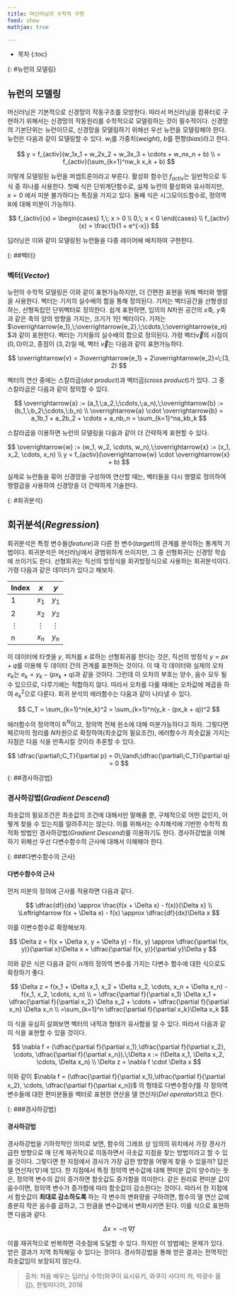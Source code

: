 ```yaml
---
title: 머신러닝의 수학적 구현
feed: show
mathjax: true

---
```


* 목차
{:toc}

{: #뉴런의 모델링}
## 뉴런의 모델링
머신러닝은 기본적으로 신경망의 작동구조를 모방한다. 따라서 머신러닝을 컴퓨터로 구현하기 위해서는 신경망의 작동원리를 수학적으로 모델링하는 것이 필수적이다. 신경망의 기본단위는 뉴런이므로, 신경망을 모델링하기 위해선 우선 뉴런을 모델링해야 한다. 뉴런은 다음과 같이 모델링할 수 있다. $w_i$를 가중치(_weight_), $b$를 편향(_bias_)라고 한다.

$$
y = f_{activ}(w_1x_1 + w_2x_2 + w_3x_3 + \cdots + w_nx_n + b) \\
= f_{activ}(\sum_{k=1}^nw_k x_k + b)
$$

이렇게 모델링된 뉴런을 퍼셉트론이라고 부른다. 활성화 함수인 $f_{activ}$는 일반적으로 두 식 중 하나를 사용한다. 첫째 식은 단위계단함수로, 실제 뉴런의 활성화와 유사하지만, $x=0$ 에서 미분 불가하다는 특징을 가지고 있다. 둘째 식은 시그모이드함수로, 정의역 $\mathbb R$에 대해 미분이 가능하다.

$$
f_{activ}(x) = 
\begin{cases}
1,\; x > 0 \\
0,\; x < 0
\end{cases} \\
f_{activ}(x) = 
\frac{1}{1 + e^{-x}}
$$

딥러닝은 이와 같이 모델링된 뉴런들을 다중 레이어에 배치하여 구현한다.

{: ##벡터}
### 벡터(_Vector_)
뉴런의 수학적 모델링은 이와 같이 표현가능하지만, 더 간편한 표현을 위해 벡터와 행렬을 사용한다. 벡터는 기저의 실수배의 합을 통해 정의된다. 기저는 벡터공간을 선형생성하는, 선형독립인 단위벡터로 정의한다. 쉽게 표현하면, 임의의 $N$차원 공간의 $x$축, $y$축과 같은 축의 양의 방향을 가지는, 크기가 1인 벡터이다. 기저는 $\overrightarrow{e_1},\;\overrightarrow{e_2},\;\cdots,\;\overrightarrow{e_n}$과 같이 표현한다. 벡터는 기저들의 실수배의 합으로 정의된다. 가령 벡터$\overrightarrow{v}$의 시점이 $(0, 0)$이고, 종점이 $(3, 2)$일 때, 벡터 $\overrightarrow{v}$는 다음과 같이 표현가능하다.

$$
\overrightarrow{v} = 3\overrightarrow{e_1} + 2\overrightarrow{e_2}=\;(3, 2)
$$

벡터의 연산 중에는 스칼라곱(_dot product_)과 벡터곱(_cross product_)가 있다. 그 중 스칼라곱은 다음과 같이 정의할 수 있다.

$$
\overrightarrow{a} := (a_1,\;a_2,\;\cdots,\;a_n),\;\overrightarrow{b} := (b_1,\;b_2\;\cdots,\;b_n) \\
\overrightarrow{a} \cdot \overrightarrow{b} = a_1b_1 + a_2b_2 + \cdots + a_nb_n
= \sum_{k=1}^na_kb_k
$$

스칼라곱을 이용하면 뉴런의 모델링을 다음과 같이 더 간략하게 표현할 수 있다.

$$
\overrightarrow{w} := (w_1, w_2, \cdots, w_n),\;\overrightarrow{x} := (x_1, x_2, \cdots, x_n) \\
y = f_{activ}(\overrightarrow{w} \cdot \overrightarrow{x} + b)
$$

실제로 뉴런들을 묶어 신경망을 구성하여 연산할 때는, 벡터들을 다시 행렬로 정의하여 행렬곱을 사용하여 신경망을 더 간략하게 기술한다.

{: #회귀분석}
## 회귀분석(_Regression_)
회귀분석은 특정 변수들(_feature_)과 다른 한 변수(_target_)의 관계를 분석하는 통계적 기법이다. 회귀분석은 머신러닝에서 광범위하게 쓰이지만, 그 중 선형회귀는 신경망 학습에 쓰이기도 한다. 선형회귀는 직선의 방정식을 회귀방정식으로 사용하는 회귀분석이다. 가령 다음과 같은 데이터가 있다고 해보자.  

|Index|$x$|$y$|
|-|-|-|
|1|$x_1$|$y_1$|
|2|$x_2$|$y_2$|
|$\vdots$|$\vdots$|$\vdots$|
|n|$x_n$|$y_n$|
  
이 데이터에 타겟을 $y$, 피처를 $x$ 로하는 선형회귀를 한다는 것은, 직선의 방정식 $y = px + q$를 이용해 두 데이터 간의 관계를 표현하는 것이다. 이 때 각 데이터와 실제의 오차 $e_k$는 $e_k = y_k - (px_k + q)$과 같을 것이다. 그런데 이 오차의 부호는 양수, 음수 모두 될 수 있으므로, 다루기에는 적합하지 않다. 따라서 오차를 다룰 때에는 오차값에 제곱을 하여 ${e_k}^2$으로 다룬다. 회귀 분석의 에러함수는 다움과 같이 나타낼 수 있다.  

$$
C_T = \sum_{k=1}^n{e_k}^2 = \sum_{k=1}^n(y_k - (px_k + q))^2
$$

에러함수의 정의역이 ${\mathbb R}^N$이고, 정의역 전체 원소에 대해 미분가능하다고 하자. 그렇다면 페르마의 정리를 $N$차원으로 확장하여(최솟값의 필요조건), 에러함수가 최솟값을 가지는 지점은 다음 식을 만족시킬 것이라 추론할 수 있다.  

$$
\dfrac{\partial\;C_T}{\partial p} = 0\;\land\;\dfrac{\partial\;C_T}{\partial q} = 0
$$

{: ##경사하강법}
### 경사하강법(_Gradient Descend_)

최솟값의 필요조건은 최솟값의 조건에 대해서만 말해줄 뿐, 구체적으로 어떤 값인지, 어떻게 찾을 수 있는지를 알려주지는 않는다. 이를 위해서는 수치해석에 기반한 수학적 최적화 방법인 경사하강법(_Gradient Descend_)를 이용하기도 한다. 경사하강법을 이해하기 위해선 우선 다변수함수의 근사에 대해서 이해해야 한다.

{: ###다변수함수의 근사}
#### 다변수함수의 근사
먼저 미분의 정의에 근사를 적용하면 다음과 같다.

$$
\dfrac{df}{dx} \approx \frac{f(x + \Delta x) - f(x)}{\Delta x} \\
\Leftrightarrow f(x + \Delta x) - f(x) \approx \dfrac{df}{dx}\Delta x 
$$

이를 이변수함수로 확장해보자.

$$
\Delta z = f(x + \Delta x, y + \Delta y) - f(x, y) \approx \dfrac{\partial f(x, y)}{\partial x}\Delta x + \dfrac{\partial f(x, y)}{\partial y}\Delta y
$$

이와 같은 식은 다음과 같이 $n$개의 정의역 변수를 가지는 다변수 함수에 대한 식으로도 확장하기 좋다.

$$
\Delta z = f(x_1 + \Delta x_1, x_2 + \Delta x_2, \cdots, x_n + \Delta x_n) - f(x_1, x_2, \cdots, x_n) \\
= \dfrac{\partial f}{\partial x_1} \Delta x_1 + \dfrac{\partial f}{\partial x_2} \Delta x_2 + \cdots + \dfrac{\partial f}{\partial x_n} \Delta x_n \\
=\sum_{k=1}^n \dfrac{\partial f}{\partial x_k}\Delta x_k
$$

이 식을 유심히 살펴보면 벡터의 내적과 형태가 유사함을 알 수 있다. 따라서 다음과 같이 식을 표현할 수 있을 것이다.

$$
\nabla f = (\dfrac{\partial f}{\partial x_1},\dfrac{\partial f}{\partial x_2}, \cdots, \dfrac{\partial f}{\partial x_n}),\;\Delta x := (\Delta x_1, \Delta x_2, \cdots, \Delta x_n) \\
\Delta z = \nabla f \cdot \Delta x
$$

이와 같이 $\nabla f = (\dfrac{\partial f}{\partial x_1},\dfrac{\partial f}{\partial x_2}, \cdots, \dfrac{\partial f}{\partial x_n})$ 의 형태로 다변수함수$f$를 각 정의역 변수들에 대한 편미분들을 벡터로 표현한 연산을 델 연산자(_Del operator_)라고 한다.

{: ###경사하강법}
#### 경사하강법
경사하강법을 기하학적인 의미로 보면, 함수의 그래프 상 임의의 위치에서 가장 경사가 급한 방향으로 매 단계 재귀적으로 이동하면서 극솟값 지점을 찾는 방법이라고 할 수 있을 것이다. 그렇다면 한 지점에서 경사가 가장 급한 방향을 어떻게 찾을 수 있을까? 답은 델 연산자($\nabla$)에 있다. 한 지점에서 특정 정의역 변수값에 대해 편미분 값이 양수라는 뜻은, 정의역 변수의 값이 증가하면 함숫값도 증가함을 의미한다. 같은 원리로 편미분 값이 음수이면, 정의역 변수가 증가함에 따라 함숫값이 감소한다는 것이다. 따라서 한 지점에서 함숫값이 **최대로 감소하도록** 하는 각 변수의 변화량을 구하려면, 함수의 델 연산 값에 충분히 작은 음수를 곱하고, 그 만큼을 변수값에서 변화시키면 된다. 이를 식으로 표현하면 다음과 같다.

$$
\Delta x = - \eta\;\nabla f
$$

이를 재귀적으로 반복하면 극솟점에 도달할 수 있다. 하지만 이 방법에는 문제가 있다. 얻은 결과가 지역 최적해일 수 있다는 것이다. 경사하강법을 통해 얻은 결과는 전역적인 최솟값임이 보장되지 않는다.

> 출처: 처음 배우는 딥러닝 수학(와쿠이 요시유키, 와쿠이 사다미 저, 박광수 옮김), 한빛미디어, 2018